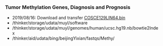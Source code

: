 ### Tumor Methylation Genes, Diagnosis and Prognosis

* 2019/08/16: Download and transfer [COSCE129LIN64.bin](https://www-01.ibm.com/marketing/iwm/iwm/web/download.do?source=ESD-ILOG-OPST-EVAL&sbsSubscriptionID=504265528&S_TACT=000000RE&pageType=urx&S_PKG=CJ4Z2ML)
* /thinker/storage/udata/muyl/software
* /thinker/storage/udata/muyl/genomes/human/ucsc.hg19.nb/bowtie2Index
* /thinker/aid/udata/bing/beijingYixian/fastqs/Methy/

